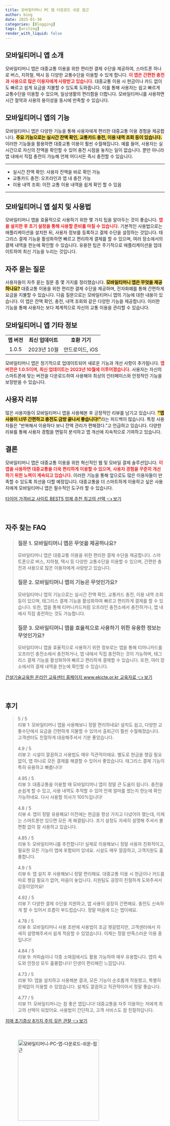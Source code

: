 ```yaml
---
title: 모바일티머니 PC 앱 다운로드 쉬운 접근
author: bing
date: 2025-01-30
categories: [Blogging]
tags: [writing]
render_with_liquid: false
---
```



<h2 id='모바일티머니앱소개'>모바일티머니 앱 소개</h2>

<p>모바일티머니 앱은 대중교통 이용을 위한 편리한 결제 수단을 제공하여, 스마트폰 하나로 버스, 지하철, 택시 등 다양한 교통수단을 이용할 수 있게 합니다. <b><span style="color: #ee2323;">이 앱은 간편한 충전과 사용으로 많은 이용자에게 사랑받고 있습니다.</span></b> 대중교통 이용 시 현금이나 카드 없이도 빠르고 쉽게 요금을 지불할 수 있도록 도와줍니다. 이를 통해 사용자는 쉽고 빠르게 교통수단을 이용할 수 있으며, 일상생활의 편리함을 더합니다. 모바일티머니를 사용하면 시간 절약과 사용의 용이성을 동시에 만족할 수 있습니다.</p>

<h2 id='모바일티머니앱기능'>모바일티머니 앱의 기능</h2>

<p>모바일티머니 앱은 다양한 기능을 통해 사용자에게 편리한 대중교통 이용 경험을 제공합니다. <b><span style="background-color: #ffe066;">주요 기능으로는 실시간 잔액 확인, 교통카드 충전, 이용 내역 조회 등이 있습니다.</span></b> 이러한 기능들을 활용하면 대중교통 이용이 훨씬 수월해집니다. 예를 들어, 사용자는 실시간으로 자신의 잔액을 확인할 수 있어 충전 시점을 놓치는 일이 없습니다. 뿐만 아니라 앱 내에서 직접 충전이 가능해 언제 어디서든 즉시 충전할 수 있습니다.</p>

<hr />

<ul>
    <li>실시간 잔액 확인: 사용자 잔액을 바로 확인 가능</li>
    <li>교통카드 충전: 오프라인과 앱 내 충전 가능</li>
    <li>이용 내역 조회: 이전 교통 이용 내역을 쉽게 확인 할 수 있음</li>
</ul>

<hr />

<h2 id='모바일티머니앱설치'>모바일티머니 앱 설치 및 사용법</h2>

<p>모바일티머니 앱을 효율적으로 사용하기 위한 몇 가지 팁을 알아두는 것이 좋습니다. <b><span style="color: #ee2323;">앱을 설치한 후 초기 설정을 통해 사용할 준비를 마칠 수 있습니다.</span></b> 기본적인 사용법으로는 애플리케이션을 설치한 뒤, 사용자 정보를 등록하고 결제 수단을 설정하는 것입니다. 태그리스 결제 기능을 활성화하면 빠르고 편리하게 결제를 할 수 있으며, 여러 장소에서의 결제 내역을 한눈에 확인할 수 있습니다. 유용한 팁은 주기적으로 애플리케이션을 업데이트하여 최신 기능을 누리는 것입니다.</p>

<h2 id='자주묻는질문'>자주 묻는 질문</h2>

<p>사용자들이 자주 묻는 질문 중 몇 가지를 정리했습니다. <b><span style="background-color: #ffe066;">모바일티머니 앱은 무엇을 제공하나요?</span></b> 대중교통 이용을 위한 편리한 결제 수단을 제공하며, 전자화폐를 통해 간편하게 요금을 지불할 수 있습니다. 다음 질문으로는 모바일티머니 앱의 기능에 대한 내용이 있습니다. 이 앱은 잔액 확인, 충전, 내역 조회와 같은 다양한 기능을 제공합니다. 이러한 기능을 통해 사용자는 보다 체계적으로 자신의 교통 이용을 관리할 수 있습니다.</p>

<h2 id='모바일티머니앱기타정보'>모바일티머니 앱 기타 정보</h2>

<table>
    <tr>
        <td style="text-align: center; height: 17px;"><b>앱 버전</b></td>
        <td style="text-align: center; height: 17px;"><b>최신 업데이트</b></td>
        <td style="text-align: center; height: 17px;"><b>호환 기기</b></td>
    </tr>
    <tr>
        <td style="text-align: center; height: 17px;">1.0.5</td>
        <td style="text-align: center; height: 17px;">2023년 10월</td>
        <td style="text-align: center; height: 17px;">안드로이드, iOS</td>
    </tr>
</table>

<p>모바일티머니 앱은 정기적으로 업데이트되어 새로운 기능과 개선 사항이 추가됩니다. <b><span style="color: #ee2323;">앱 버전은 1.0.5이며, 최신 업데이트는 2023년 10월에 이루어졌습니다.</span></b> 사용자는 자신의 스마트폰에 맞는 버전을 다운로드하여 사용해야 최상의 인터페이스와 안정적인 기능을 보장받을 수 있습니다.</p>

<h2 id='사용자리뷰'>사용자 리뷰</h2>

<p>많은 사용자들이 모바일티머니 앱을 사용해본 후 긍정적인 리뷰를 남기고 있습니다. <b><span style="background-color: #ffe066;">"앱 사용이 너무 간편하고 충전도 금방 끝나서 좋습니다!"</span></b>라는 피드백이 많습니다. 특정 사용자들은 "반복해서 이용하다 보니 잔액 관리가 편해졌다."고 언급하고 있습니다. 다양한 리뷰를 통해 사용자 경험을 면밀히 분석하고 앱 개선에 지속적으로 기여하고 있습니다.</p>

<h2 id='결론'>결론</h2>

<p>모바일티머니 앱은 대중교통 이용을 위한 혁신적인 웹 및 모바일 결제 솔루션입니다. <b><span style="color: #ee2323;">이 앱을 사용하면 대중교통을 더욱 편리하게 이용할 수 있으며, 사용자 경험을 꾸준히 개선하기 위한 노력이 계속되고 있습니다.</span></b> 이러한 기능을 통해 앞으로도 많은 이용자들이 만족할 수 있도록 최선을 다할 예정입니다. 대중교통을 더 스마트하게 이용하고 싶은 사용자에게 모바일티머니 앱은 필수적인 도구라 할 수 있습니다.</p>


<p><a class="click-button" title="타이어 가격비교 사이트 BEST5 업체 추천 최고의 선택" href="https://aptwhite.github.io/posts/%ED%83%80%EC%9D%B4%EC%96%B4-%EA%B0%80%EA%B2%A9%EB%B9%84%EA%B5%90-%EC%82%AC%EC%9D%B4%ED%8A%B8-BEST5-%EC%97%85%EC%B2%B4-%EC%B6%94%EC%B2%9C-%EC%B5%9C%EA%B3%A0%EC%9D%98-%EC%84%A0%ED%83%9D/" rel="dofollow">타이어 가격비교 사이트 BEST5 업체 추천 최고의 선택 👈 보기</a></p><br>
<h2 id='자주_찾는_FAQ'>자주 찾는 FAQ</h2>
<div itemscope="" itemtype="https://schema.org/FAQPage"> 
<blockquote> 
<div itemscope="" itemprop="mainEntity" itemtype="https://schema.org/Question"> 
<h3 itemprop="name">질문 1. 모바일티머니 앱은 무엇을 제공하나요?</h3> 
<div itemscope="" itemprop="acceptedAnswer" itemtype="https://schema.org/Answer"> 
<span itemprop="text"> 
<p>모바일티머니 앱은 대중교통 이용을 위한 편리한 결제 수단을 제공합니다. 스마트폰으로 버스, 지하철, 택시 등 다양한 교통수단을 이용할 수 있으며, 간편한 충전과 사용으로 많은 이용자에게 사랑받고 있습니다.</p> 
</span> 
</div> 
</div> 
<div itemscope="" itemprop="mainEntity" itemtype="https://schema.org/Question"> 
<h3 itemprop="name">질문 2. 모바일티머니 앱의 기능은 무엇인가요?</h3> 
<div itemscope="" itemprop="acceptedAnswer" itemtype="https://schema.org/Answer"> 
<span itemprop="text"> 
<p>모바일티머니 앱의 기능으로는 실시간 잔액 확인, 교통카드 충전, 이용 내역 조회 등이 있으며, 태그리스 결제 기능을 활성화하여 빠르고 편리하게 결제를 할 수 있습니다. 또한, 앱을 통해 티머니카드처럼 오프라인 충전소에서 충전하거나, 앱 내에서 직접 충전하는 것도 가능합니다.</p> 
</span> 
</div> 
</div> 
<div itemscope="" itemprop="mainEntity" itemtype="https://schema.org/Question"> 
<h3 itemprop="name">질문 3. 모바일티머니 앱을 효율적으로 사용하기 위한 유용한 정보는 무엇인가요?</h3> 
<div itemscope="" itemprop="acceptedAnswer" itemtype="https://schema.org/Answer"> 
<span itemprop="text"> 
<p>모바일티머니 앱을 효율적으로 사용하기 위한 정보로는 앱을 통해 티머니카드를 오프라인 충전소에서 충전하거나, 앱 내에서 직접 충전하는 것이 가능하며, 태그리스 결제 기능을 활성화하여 빠르고 편리하게 결제할 수 있습니다. 또한, 여러 장소에서의 결제 내역을 한눈에 확인할 수 있습니다.</p> 
</span> 
</div> 
</div> 
</blockquote> 
</div>
<p><a class="click-button" title="건설기술교육원 온라인 교육센터 홈페이지 www.ekicte.or.kr 교육자료" href="https://aptwhite.github.io/posts/%EA%B1%B4%EC%84%A4%EA%B8%B0%EC%88%A0%EA%B5%90%EC%9C%A1%EC%9B%90-%EC%98%A8%EB%9D%BC%EC%9D%B8-%EA%B5%90%EC%9C%A1%EC%84%BC%ED%84%B0-%ED%99%88%ED%8E%98%EC%9D%B4%EC%A7%80-www.ekicte.or.kr-%EA%B5%90%EC%9C%A1%EC%9E%90%EB%A3%8C/" rel="dofollow">건설기술교육원 온라인 교육센터 홈페이지 www.ekicte.or.kr 교육자료 👈 보기</a></p><br>
<h2 id='후기'>후기</h2>
<div itemscope itemtype="https://schema.org/Product">
  <blockquote>
  <div itemprop="review" itemscope itemtype="https://schema.org/Review">
      <div itemprop="reviewRating" itemscope itemtype="https://schema.org/Rating"> <span itemprop="ratingValue">5</span> / <span itemprop="bestRating">5</span> </div>
      <span itemprop="reviewBody">리뷰 1: 모바일티머니 앱을 사용해보니 정말 편리하네요! 설치도 쉽고, 다양한 교통수단에서 요금을 간편하게 지불할 수 있어서 출퇴근이 훨씬 수월해졌습니다. 고객센터도 친절하게 대응해주셔서 기분 좋았습니다.</span>
  </div>
  <br>
  <div itemprop="review" itemscope itemtype="https://schema.org/Review">
      <div itemprop="reviewRating" itemscope itemtype="https://schema.org/Rating"> <span itemprop="ratingValue">4.9</span> / <span itemprop="bestRating">5</span> </div>
      <span itemprop="reviewBody">리뷰 2: 시설이 깔끔하고 사용법도 매우 직관적이에요. 별도로 현금을 챙길 필요 없이, 앱 하나로 모든 결제를 해결할 수 있어서 좋았습니다. 태그리스 결제 기능이 특히 유용하고 빠릅니다!</span>
  </div>
  <br>
  <div itemprop="review" itemscope itemtype="https://schema.org/Review">
      <div itemprop="reviewRating" itemscope itemtype="https://schema.org/Rating"> <span itemprop="ratingValue">4.95</span> / <span itemprop="bestRating">5</span> </div>
      <span itemprop="reviewBody">리뷰 3: 대중교통을 이용할 때 모바일티머니 앱이 정말 큰 도움이 됩니다. 충전을 손쉽게 할 수 있고, 사용 내역도 추적할 수 있어 언제 얼마를 썼는지 한눈에 확인 가능하네요. 다시 사용할 의사가 100%입니다!</span>
  </div>
  <br>
  <div itemprop="review" itemscope itemtype="https://schema.org/Review">
      <div itemprop="reviewRating" itemscope itemtype="https://schema.org/Rating"> <span itemprop="ratingValue">4.8</span> / <span itemprop="bestRating">5</span> </div>
      <span itemprop="reviewBody">리뷰 4: 앱이 정말 유용해요! 이전에는 현금을 항상 가지고 다녔어야 했는데, 이제는 스마트폰만 있으면 모든 게 해결됩니다. 초기 설정도 자세히 설명해 주셔서 불편함 없이 잘 사용하고 있습니다.</span>
  </div>
  <br>
  <div itemprop="review" itemscope itemtype="https://schema.org/Review">
      <div itemprop="reviewRating" itemscope itemtype="https://schema.org/Rating"> <span itemprop="ratingValue">4.85</span> / <span itemprop="bestRating">5</span> </div>
      <span itemprop="reviewBody">리뷰 5: 모바일티머니를 추천합니다! 실제로 이용해보니 정말 사용자 친화적이고, 필요한 모든 기능이 앱에 포함되어 있네요. 시설도 매우 깔끔하고, 고객지원도 훌륭합니다.</span>
  </div>
  <br>
  <div itemprop="review" itemscope itemtype="https://schema.org/Review">
      <div itemprop="reviewRating" itemscope itemtype="https://schema.org/Rating"> <span itemprop="ratingValue">4.9</span> / <span itemprop="bestRating">5</span> </div>
      <span itemprop="reviewBody">리뷰 6: 앱 설치 후 사용해보니 정말 편리해요. 대중교통 이용 시 현금이나 카드를 따로 챙길 필요가 없어, 마음이 놓입니다. 지원팀도 굉장히 친절하게 도와주셔서 감동이었어요!</span>
  </div>
  <br>
  <div itemprop="review" itemscope itemtype="https://schema.org/Review">
      <div itemprop="reviewRating" itemscope itemtype="https://schema.org/Rating"> <span itemprop="ratingValue">4.92</span> / <span itemprop="bestRating">5</span> </div>
      <span itemprop="reviewBody">리뷰 7: 다양한 결제 수단을 지원하고, 앱 사용이 굉장히 간편해요. 충전도 신속하게 할 수 있어서 흐름이 부드럽습니다. 정말 마음에 드는 앱이에요.</span>
  </div>
  <br>
  <div itemprop="review" itemscope itemtype="https://schema.org/Review">
      <div itemprop="reviewRating" itemscope itemtype="https://schema.org/Rating"> <span itemprop="ratingValue">4.78</span> / <span itemprop="bestRating">5</span> </div>
      <span itemprop="reviewBody">리뷰 8: 모바일티머니 사용 초반에 사용법이 조금 헷갈렸지만, 고객센터에서 자세히 설명해주셔서 쉽게 적응할 수 있었습니다. 이제는 정말 만족스러운 이용 중입니다!</span>
  </div>
  <br>
  <div itemprop="review" itemscope itemtype="https://schema.org/Review">
      <div itemprop="reviewRating" itemscope itemtype="https://schema.org/Rating"> <span itemprop="ratingValue">4.84</span> / <span itemprop="bestRating">5</span> </div>
      <span itemprop="reviewBody">리뷰 9: 커피숍이나 각종 소매점에서도 활용 가능하여 매우 유용합니다. 앱의 속도와 안정성 모두 훌륭합니다! 인생이 편리해진 느낌입니다.</span>
  </div>
  <br>
  <div itemprop="review" itemscope itemtype="https://schema.org/Review">
      <div itemprop="reviewRating" itemscope itemtype="https://schema.org/Rating"> <span itemprop="ratingValue">4.73</span> / <span itemprop="bestRating">5</span> </div>
      <span itemprop="reviewBody">리뷰 10: 앱을 설치하고 사용해본 결과, 모든 기능이 순조롭게 작동했고, 특별히 문제없이 이용할 수 있었습니다. 설계도 깔끔하고 직관적이어서 정말 좋습니다.</span>
  </div>
  <br>
  <div itemprop="review" itemscope itemtype="https://schema.org/Review">
      <div itemprop="reviewRating" itemscope itemtype="https://schema.org/Rating"> <span itemprop="ratingValue">4.77</span> / <span itemprop="bestRating">5</span> </div>
      <span itemprop="reviewBody">리뷰 11: 모바일티머니는 참 좋은 앱입니다! 대중교통을 자주 이용하는 저에게 최고의 선택이 되었어요. 사용법이 간단하고, 고객 서비스도 참 친절하답니다.</span>
  </div>
  </blockquote>
</div>
<p><a class="click-button" title="치매 초기증상 8가지 주의 깊은 관찰" href="https://aptwhite.github.io/posts/%EC%B9%98%EB%A7%A4-%EC%B4%88%EA%B8%B0%EC%A6%9D%EC%83%81-8%EA%B0%80%EC%A7%80-%EC%A3%BC%EC%9D%98-%EA%B9%8A%EC%9D%80-%EA%B4%80%EC%B0%B0/" rel="dofollow">치매 초기증상 8가지 주의 깊은 관찰 👈 보기</a></p><br>
<figure class="image"><img src="https://aptwhite.github.io/assets/img/thumbnail/모바일티머니-PC-앱-다운로드-쉬운-접근.webp" alt="모바일티머니-PC-앱-다운로드-쉬운-접근" width="256" height="256"></figure>